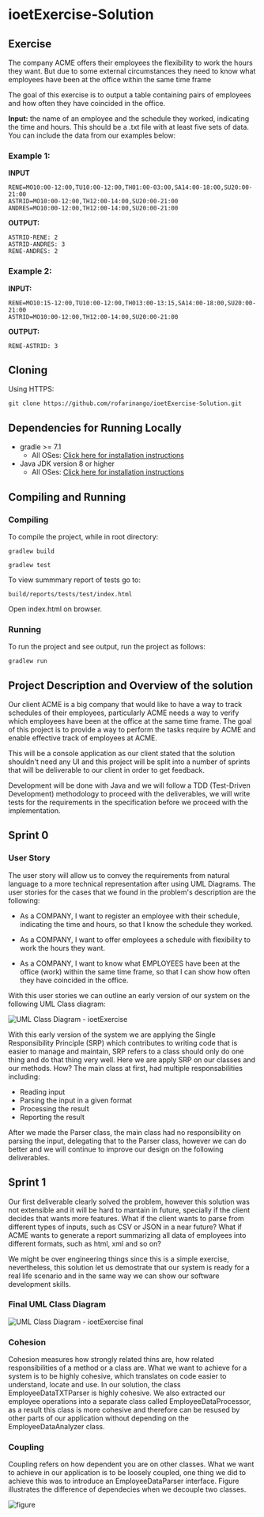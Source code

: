 # ioetExercise-Solution

## Exercise

The company ACME offers their employees the flexibility to work the hours they want. But due to some external circumstances they need to know what employees have been at the office within the same time frame

The goal of this exercise is to output a table containing pairs of employees and how often they have coincided in the office.

**Input:** the name of an employee and the schedule they worked, indicating the time and hours. This should be a .txt file with at least five sets of data. You can include the data from our examples below:

### Example 1:

**INPUT**
```
RENE=MO10:00-12:00,TU10:00-12:00,TH01:00-03:00,SA14:00-18:00,SU20:00- 21:00
ASTRID=MO10:00-12:00,TH12:00-14:00,SU20:00-21:00
ANDRES=MO10:00-12:00,TH12:00-14:00,SU20:00-21:00
```

**OUTPUT:**
```
ASTRID-RENE: 2
ASTRID-ANDRES: 3
RENE-ANDRES: 2
```

### Example 2:

**INPUT:**
```
RENE=MO10:15-12:00,TU10:00-12:00,TH013:00-13:15,SA14:00-18:00,SU20:00-21:00
ASTRID=MO10:00-12:00,TH12:00-14:00,SU20:00-21:00
```

**OUTPUT:**
```
RENE-ASTRID: 3
```

## Cloning

Using HTTPS:
```
git clone https://github.com/rofarinango/ioetExercise-Solution.git
```

## Dependencies for Running Locally
* gradle >= 7.1
  * All OSes: [Click here for installation instructions](https://gradle.org/install/)
* Java JDK version 8 or higher
  * All OSes: [Click here for installation instructions](https://docs.oracle.com/javase/8/docs/technotes/guides/install/install_overview.html)

## Compiling and Running

### Compiling
To compile the project, while in root directory:
```
gradlew build
```
```
gradlew test
```
To view summmary report of tests go to:
```
build/reports/tests/test/index.html
```
Open index.html on browser.

### Running
To run the project and see output, run the project as follows:
```
gradlew run
```

## Project Description and Overview of the solution

Our client ACME is a big company that would like to have a way to track schedules of their employees, particularly ACME needs a way to verify which employees have been at the office at the same time frame. The goal of this project is to provide a way to perform the tasks require by ACME and enable effective track of employees at ACME.

This will be a console application as our client stated that the solution shouldn't need any UI and this project will be split into a number of sprints that will be deliverable to our client in order to get feedback.

Development will be done with Java and we will follow a TDD (Test-Driven Development) methodology to proceed with the deliverables, we will write tests for the requirements in the specification before we proceed with the implementation.

## Sprint 0

### User Story

The user story will allow us to convey the requirements from natural language to a more technical representation after using UML Diagrams. The user stories for the cases that we found in the problem's description are the following:
 
 * As a COMPANY, I want to register an employee with their schedule, indicating the time and hours, so that I know  the schedule they worked.

 * As a COMPANY, I want to offer employees a schedule with flexibility to work the hours they want.
 
 * As a COMPANY, I want to know what EMPLOYEES have been at the office (work) within the same time frame, so that I can show how often they have coincided in the office.


With this user stories we can outline an early version of our system on the following UML Class diagram:

![UML Class Diagram - ioetExercise](https://user-images.githubusercontent.com/47066093/142556054-705b3538-6301-46f8-8546-333e10edc75b.png)

With this early version of the system we are applying the Single Responsibility Principle (SRP) which contributes to writing code that is easier to manage and maintain, SRP refers to a class should only do one thing and do that thing very well. Here we are apply SRP on our classes and our methods. How? The main class at first, had multiple responsabilities including:
 * Reading input
 * Parsing the input in a given format
 * Processing the result
 * Reporting the result

After we made the Parser class, the main class had no responsibility on parsing the input, delegating that to the Parser class, however we can do better and we will continue to improve our design on the following deliverables.

## Sprint 1

Our first deliverable clearly solved the problem, however this solution was not extensible and it will be hard to mantain in future, specially if the client decides that wants more features. What if the client wants to parse from different types of inputs, such as CSV or JSON in a near future? What if ACME wants to generate a report summarizing all data of employees into different formats, such as html, xml and so on?

We might be over engineering things since this is a simple exercise, nevertheless, this solution let us demostrate that our system is ready for a real life scenario and in the same way we can show our software development skills.

### Final UML Class Diagram

![UML Class Diagram - ioetExercise final](https://user-images.githubusercontent.com/47066093/142685778-4ac897ab-7a64-4c9f-9bbb-14bc544bfedd.png)

### Cohesion

Cohesion measures how strongly related thins are, how related responsibilities of a method or a class are. What we want to achieve for a system is to be highly cohesive, which translates on code easier to understand, locate and use. In our solution, the class EmployeeDataTXTParser is highly cohesive. We also extracted our employee operations into a separate class called EmployeeDataProcessor, as a result this class is more cohesive and therefore can be resused by other parts of our application without depending on the EmployeeDataAnalyzer class.

### Coupling

Coupling refers on how dependent you are on other classes. What we want to achieve in our application is to be loosely coupled, one thing we did to achieve this was to introduce an EmployeeDataParser interface. Figure illustrates the difference of dependecies when  we decouple two classes.

![figure](https://user-images.githubusercontent.com/47066093/142685542-2e9111d5-5be5-4ffd-b161-8289b3eb2e52.png)

